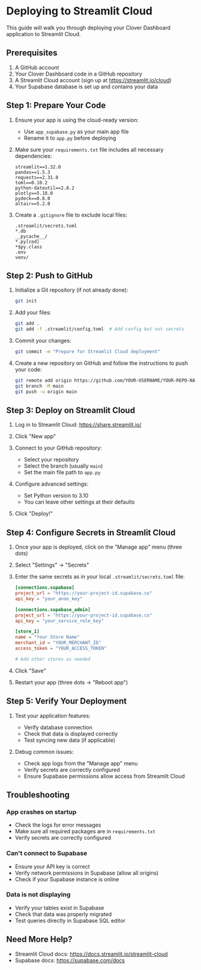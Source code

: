 # Deploying to Streamlit Cloud

This guide will walk you through deploying your Clover Dashboard application to Streamlit Cloud.

## Prerequisites

1. A GitHub account
2. Your Clover Dashboard code in a GitHub repository
3. A Streamlit Cloud account (sign up at https://streamlit.io/cloud)
4. Your Supabase database is set up and contains your data

## Step 1: Prepare Your Code

1. Ensure your app is using the cloud-ready version:
   - Use `app_supabase.py` as your main app file
   - Rename it to `app.py` before deploying

2. Make sure your `requirements.txt` file includes all necessary dependencies:
   ```
   streamlit==1.32.0
   pandas==1.5.3
   requests==2.31.0
   toml==0.10.2
   python-dateutil==2.8.2
   plotly==5.18.0
   pydeck==0.8.0
   altair==5.2.0
   ```

3. Create a `.gitignore` file to exclude local files:
   ```
   .streamlit/secrets.toml
   *.db
   __pycache__/
   *.py[cod]
   *$py.class
   .env
   venv/
   ```

## Step 2: Push to GitHub

1. Initialize a Git repository (if not already done):
   ```bash
   git init
   ```

2. Add your files:
   ```bash
   git add .
   git add -f .streamlit/config.toml  # Add config but not secrets
   ```

3. Commit your changes:
   ```bash
   git commit -m "Prepare for Streamlit Cloud deployment"
   ```

4. Create a new repository on GitHub and follow the instructions to push your code:
   ```bash
   git remote add origin https://github.com/YOUR-USERNAME/YOUR-REPO-NAME.git
   git branch -M main
   git push -u origin main
   ```

## Step 3: Deploy on Streamlit Cloud

1. Log in to Streamlit Cloud: https://share.streamlit.io/

2. Click "New app"

3. Connect to your GitHub repository:
   - Select your repository
   - Select the branch (usually `main`)
   - Set the main file path to `app.py`

4. Configure advanced settings:
   - Set Python version to 3.10
   - You can leave other settings at their defaults

5. Click "Deploy!"

## Step 4: Configure Secrets in Streamlit Cloud

1. Once your app is deployed, click on the "Manage app" menu (three dots)

2. Select "Settings" → "Secrets"

3. Enter the same secrets as in your local `.streamlit/secrets.toml` file:
   ```toml
   [connections.supabase]
   project_url = "https://your-project-id.supabase.co"
   api_key = "your_anon_key"
   
   [connections.supabase_admin]
   project_url = "https://your-project-id.supabase.co"
   api_key = "your_service_role_key"
   
   [store_1]
   name = "Your Store Name"
   merchant_id = "YOUR_MERCHANT_ID"
   access_token = "YOUR_ACCESS_TOKEN"
   
   # Add other stores as needed
   ```

4. Click "Save"

5. Restart your app (three dots → "Reboot app")

## Step 5: Verify Your Deployment

1. Test your application features:
   - Verify database connection
   - Check that data is displayed correctly
   - Test syncing new data (if applicable)

2. Debug common issues:
   - Check app logs from the "Manage app" menu
   - Verify secrets are correctly configured
   - Ensure Supabase permissions allow access from Streamlit Cloud

## Troubleshooting

### App crashes on startup
- Check the logs for error messages
- Make sure all required packages are in `requirements.txt`
- Verify secrets are correctly configured

### Can't connect to Supabase
- Ensure your API key is correct
- Verify network permissions in Supabase (allow all origins)
- Check if your Supabase instance is online

### Data is not displaying
- Verify your tables exist in Supabase
- Check that data was properly migrated
- Test queries directly in Supabase SQL editor

## Need More Help?

- Streamlit Cloud docs: https://docs.streamlit.io/streamlit-cloud
- Supabase docs: https://supabase.com/docs 